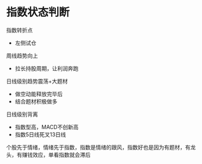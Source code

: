# 指数状态判断

指数转折点
- 左侧试仓

周线趋势向上
- 拉长持股周期，让利润奔跑

日线级别趋势震荡+大题材
- 做空动能释放完毕后
- 结合题材积极做多

日线级别背离
- 指数型高，MACD不创新高
- 指数5日线死叉13日线

个股先于情绪，情绪先于指数，指数是情绪的跟风，指数好也是因为有题材，有龙头，有赚钱效应，单看指数就会滞后